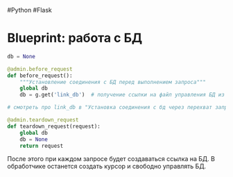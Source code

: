 #Python #Flask

# Blueprint: работа с БД

```python
db = None

@admin.before_request
def before_request():
    """Установление соединения с БД перед выполнением запроса"""
    global db
    db = g.get('link_db')  # получение ссылки на файл управления БД из основного приложения через переменную g

# смотреть про link_db в "Установка соединения с бд через перехват запроса" (Flask\Базы данных)

@admin.teardown_request
def teardown_request(request):
    global db
    db = None
    return request
```

После этого при каждом запросе будет создаваться ссылка на БД. В обработчике останется создать курсор и свободно управлять БД.
